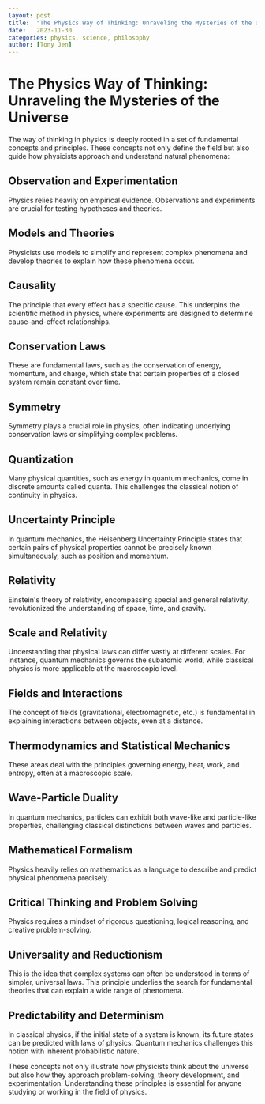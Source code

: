```yaml
---
layout: post
title:  "The Physics Way of Thinking: Unraveling the Mysteries of the Universe"
date:   2023-11-30
categories: physics, science, philosophy
author: [Tony Jen]
---
```


# The Physics Way of Thinking: Unraveling the Mysteries of the Universe

The way of thinking in physics is deeply rooted in a set of fundamental concepts and principles. These concepts not only define the field but also guide how physicists approach and understand natural phenomena:

## Observation and Experimentation

Physics relies heavily on empirical evidence. Observations and experiments are crucial for testing hypotheses and theories.

## Models and Theories

Physicists use models to simplify and represent complex phenomena and develop theories to explain how these phenomena occur.

## Causality

The principle that every effect has a specific cause. This underpins the scientific method in physics, where experiments are designed to determine cause-and-effect relationships.

## Conservation Laws

These are fundamental laws, such as the conservation of energy, momentum, and charge, which state that certain properties of a closed system remain constant over time.

## Symmetry

Symmetry plays a crucial role in physics, often indicating underlying conservation laws or simplifying complex problems.

## Quantization

Many physical quantities, such as energy in quantum mechanics, come in discrete amounts called quanta. This challenges the classical notion of continuity in physics.

## Uncertainty Principle

In quantum mechanics, the Heisenberg Uncertainty Principle states that certain pairs of physical properties cannot be precisely known simultaneously, such as position and momentum.

## Relativity

Einstein's theory of relativity, encompassing special and general relativity, revolutionized the understanding of space, time, and gravity.

## Scale and Relativity

Understanding that physical laws can differ vastly at different scales. For instance, quantum mechanics governs the subatomic world, while classical physics is more applicable at the macroscopic level.

## Fields and Interactions

The concept of fields (gravitational, electromagnetic, etc.) is fundamental in explaining interactions between objects, even at a distance.

## Thermodynamics and Statistical Mechanics

These areas deal with the principles governing energy, heat, work, and entropy, often at a macroscopic scale.

## Wave-Particle Duality

In quantum mechanics, particles can exhibit both wave-like and particle-like properties, challenging classical distinctions between waves and particles.

## Mathematical Formalism

Physics heavily relies on mathematics as a language to describe and predict physical phenomena precisely.

## Critical Thinking and Problem Solving

Physics requires a mindset of rigorous questioning, logical reasoning, and creative problem-solving.

## Universality and Reductionism

This is the idea that complex systems can often be understood in terms of simpler, universal laws. This principle underlies the search for fundamental theories that can explain a wide range of phenomena.

## Predictability and Determinism

In classical physics, if the initial state of a system is known, its future states can be predicted with laws of physics. Quantum mechanics challenges this notion with inherent probabilistic nature.

These concepts not only illustrate how physicists think about the universe but also how they approach problem-solving, theory development, and experimentation. Understanding these principles is essential for anyone studying or working in the field of physics.
